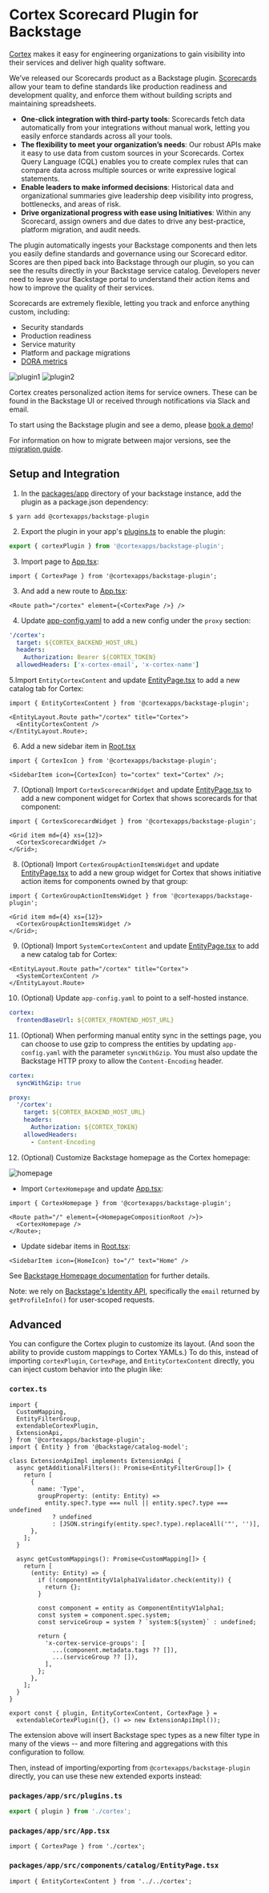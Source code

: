 # Cortex Scorecard Plugin for Backstage

[Cortex](https://www.cortex.io/) makes it easy for engineering organizations to gain
visibility into their services and deliver high quality software.

We’ve released our Scorecards product as a Backstage plugin. [Scorecards](https://www.cortex.io/products/scorecard)
allow your team to define standards like production readiness and development quality,
and enforce them without building scripts and maintaining spreadsheets.

- **One-click integration with third-party tools**: Scorecards fetch data automatically from your integrations without manual work, letting you easily enforce standards across all your tools.
- **The flexibility to meet your organization’s needs**: Our robust APIs make it easy to use data from custom sources in your Scorecards. Cortex Query Language (CQL) enables you to create complex rules that can compare data across multiple sources or write expressive logical statements.
- **Enable leaders to make informed decisions**: Historical data and organizational summaries give leadership deep visibility into progress, bottlenecks, and areas of risk.
- **Drive organizational progress with ease using Initiatives**: Within any Scorecard, assign owners and due dates to drive any best-practice, platform migration, and audit needs.

The plugin automatically ingests your Backstage components and then lets you easily define
standards and governance using our Scorecard editor. Scores are then piped back into Backstage
through our plugin, so you can see the results directly in your Backstage service catalog.
Developers never need to leave your Backstage portal to understand their action items and
how to improve the quality of their services.

Scorecards are extremely flexible, letting you track and enforce anything custom, including:

- Security standards
- Production readiness
- Service maturity
- Platform and package migrations
- [DORA metrics](https://www.cortex.io/post/building-a-dora-metrics-scorecard)

![plugin1](./docs/screen2.png?raw=true)
![plugin2](./docs/screen3.png?raw=true)

Cortex creates personalized action items for service owners. These can be found in the Backstage UI
or received through notifications via Slack and email.

To start using the Backstage plugin and see a demo, please [book a demo](https://www.cortex.io/demo)!

For information on how to migrate between major versions, see the [migration guide](https://github.com/cortexapps/backstage-plugin/blob/master/MIGRATION.md).

## Setup and Integration

1. In the [packages/app](https://github.com/backstage/backstage/blob/master/packages/app/) directory of your backstage
   instance, add the plugin as a package.json dependency:

```shell
$ yarn add @cortexapps/backstage-plugin
```

2. Export the plugin in your app's [plugins.ts](https://github.com/backstage/backstage/blob/master/packages/app/src/plugins.ts)
   to enable the plugin:

```ts
export { cortexPlugin } from '@cortexapps/backstage-plugin';
```

3. Import page to [App.tsx](https://github.com/backstage/backstage/blob/master/packages/app/src/App.tsx):

```tsx
import { CortexPage } from '@cortexapps/backstage-plugin';
```

3. And add a new route to [App.tsx](https://github.com/backstage/backstage/blob/master/packages/app/src/App.tsx):

```tsx
<Route path="/cortex" element={<CortexPage />} />
```

4. Update [app-config.yaml](https://github.com/backstage/backstage/blob/master/app-config.yaml#L54) to add a new config under
   the `proxy` section:

```yaml
'/cortex':
  target: ${CORTEX_BACKEND_HOST_URL}
  headers:
    Authorization: Bearer ${CORTEX_TOKEN}
  allowedHeaders: ['x-cortex-email', 'x-cortex-name']
```

5.Import `EntityCortexContent` and update [EntityPage.tsx](https://github.com/backstage/backstage/blob/master/packages/app/src/components/catalog/EntityPage.tsx) to add a new catalog tab for Cortex:

```tsx
import { EntityCortexContent } from '@cortexapps/backstage-plugin';

<EntityLayout.Route path="/cortex" title="Cortex">
  <EntityCortexContent />
</EntityLayout.Route>;
```

6. Add a new sidebar item in [Root.tsx](https://github.com/backstage/backstage/blob/master/packages/app/src/components/Root/Root.tsx)

```tsx
import { CortexIcon } from '@cortexapps/backstage-plugin';

<SidebarItem icon={CortexIcon} to="cortex" text="Cortex" />;
```

7. (Optional) Import `CortexScorecardWidget` and update [EntityPage.tsx](https://github.com/backstage/backstage/blob/master/packages/app/src/components/catalog/EntityPage.tsx) to add a new component widget for Cortex that shows scorecards for that component:

```tsx
import { CortexScorecardWidget } from '@cortexapps/backstage-plugin';

<Grid item md={4} xs={12}>
  <CortexScorecardWidget />
</Grid>;
```

8. (Optional) Import `CortexGroupActionItemsWidget` and update [EntityPage.tsx](https://github.com/backstage/backstage/blob/master/packages/app/src/components/catalog/EntityPage.tsx) to add a new group widget for Cortex that shows initiative action items for components owned by that group:

```tsx
import { CortexGroupActionItemsWidget } from '@cortexapps/backstage-plugin';

<Grid item md={4} xs={12}>
  <CortexGroupActionItemsWidget />
</Grid>;
```

9. (Optional) Import `SystemCortexContent` and update [EntityPage.tsx](https://github.com/backstage/backstage/blob/master/packages/app/src/components/catalog/EntityPage.tsx) to add a new catalog tab for Cortex:

```tsx
<EntityLayout.Route path="/cortex" title="Cortex">
  <SystemCortexContent />
</EntityLayout.Route>
```

10. (Optional) Update `app-config.yaml` to point to a self-hosted instance.

```yaml
cortex:
  frontendBaseUrl: ${CORTEX_FRONTEND_HOST_URL}
```

11. (Optional) When performing manual entity sync in the settings page, you can choose to use gzip to compress the entities by updating `app-config.yaml` with the parameter `syncWithGzip`. You must also update the Backstage HTTP proxy to allow the `Content-Encoding` header.

```yaml
cortex:
  syncWithGzip: true
```

```yaml
proxy:
  '/cortex':
    target: ${CORTEX_BACKEND_HOST_URL}
    headers:
      Authorization: ${CORTEX_TOKEN}
    allowedHeaders:
      - Content-Encoding
```

12. (Optional) Customize Backstage homepage as the Cortex homepage:

![homepage](./docs/homepage.png?raw=true)

- Import `CortexHomepage` and update [App.tsx](https://github.com/backstage/backstage/blob/master/packages/app/src/App.tsx):

```tsx
import { CortexHomepage } from '@cortexapps/backstage-plugin';

<Route path="/" element={<HomepageCompositionRoot />}>
  <CortexHomepage />
</Route>;
```

- Update sidebar items in [Root.tsx](https://github.com/backstage/backstage/blob/master/packages/app/src/components/Root/Root.tsx):

```tsx
<SidebarItem icon={HomeIcon} to="/" text="Home" />
```

See [Backstage Homepage documentation](https://backstage.io/docs/getting-started/homepage) for further details.

Note: we rely on [Backstage's Identity API](https://backstage.io/docs/reference/core-plugin-api.identityapi/), specifically the `email` returned by `getProfileInfo()` for user-scoped requests.

## Advanced

You can configure the Cortex plugin to customize its layout. (And soon the ability to provide custom mappings to Cortex YAMLs.)
To do this, instead of importing `cortexPlugin`, `CortexPage`, and `EntityCortexContent` directly, you can inject custom behavior into the plugin like:

### **`cortex.ts`**

```tsx
import {
  CustomMapping,
  EntityFilterGroup,
  extendableCortexPlugin,
  ExtensionApi,
} from '@cortexapps/backstage-plugin';
import { Entity } from '@backstage/catalog-model';

class ExtensionApiImpl implements ExtensionApi {
  async getAdditionalFilters(): Promise<EntityFilterGroup[]> {
    return [
      {
        name: 'Type',
        groupProperty: (entity: Entity) =>
          entity.spec?.type === null || entity.spec?.type === undefined
            ? undefined
            : [JSON.stringify(entity.spec?.type).replaceAll('"', '')],
      },
    ];
  }

  async getCustomMappings(): Promise<CustomMapping[]> {
    return [
      (entity: Entity) => {
        if (!componentEntityV1alpha1Validator.check(entity)) {
          return {};
        }

        const component = entity as ComponentEntityV1alpha1;
        const system = component.spec.system;
        const serviceGroup = system ? `system:${system}` : undefined;

        return {
          'x-cortex-service-groups': [
            ...(component.metadata.tags ?? []),
            ...(serviceGroup ?? []),
          ],
        };
      },
    ];
  }
}

export const { plugin, EntityCortexContent, CortexPage } =
  extendableCortexPlugin({}, () => new ExtensionApiImpl());
```

The extension above will insert Backstage spec types as a new filter type in many of the views -- and more filtering and aggregations with this configuration to follow.

Then, instead of importing/exporting from `@cortexapps/backstage-plugin` directly, you can use these new extended exports instead:

### **`packages/app/src/plugins.ts`**

```ts
export { plugin } from './cortex';
```

### **`packages/app/src/App.tsx`**

```tsx
import { CortexPage } from './cortex';
```

### **`packages/app/src/components/catalog/EntityPage.tsx`**

```tsx
import { EntityCortexContent } from '../../cortex';
```

